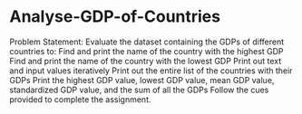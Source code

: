 # Analyse-GDP-of-Countries
Problem Statement: Evaluate the dataset containing the GDPs of different countries to:  Find and print the name of the country with the highest GDP Find and print the name of the country with the lowest GDP Print out text and input values iteratively Print out the entire list of the countries with their GDPs Print the highest GDP value, lowest GDP value, mean GDP value, standardized GDP value, and the sum of all the GDPs Follow the cues provided to complete the assignment.
